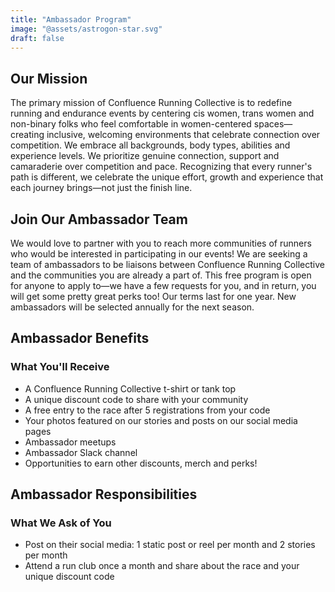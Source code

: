 ```yaml
---
title: "Ambassador Program"
image: "@assets/astrogon-star.svg"
draft: false
---
```


## Our Mission

The primary mission of Confluence Running Collective is to redefine running and endurance events by centering cis women, trans women and non-binary folks who feel comfortable in women-centered spaces—creating inclusive, welcoming environments that celebrate connection over competition. We embrace all backgrounds, body types, abilities and experience levels. We prioritize genuine connection, support and camaraderie over competition and pace. Recognizing that every runner's path is different, we celebrate the unique effort, growth and experience that each journey brings—not just the finish line.

## Join Our Ambassador Team

We would love to partner with you to reach more communities of runners who would be interested in participating in our events! We are seeking a team of ambassadors to be liaisons between Confluence Running Collective and the communities you are already a part of. This free program is open for anyone to apply to—we have a few requests for you, and in return, you will get some pretty great perks too! Our terms last for one year. New ambassadors will be selected annually for the next season.

## Ambassador Benefits

### What You'll Receive

- A Confluence Running Collective t-shirt or tank top
- A unique discount code to share with your community
- A free entry to the race after 5 registrations from your code
- Your photos featured on our stories and posts on our social media pages
- Ambassador meetups
- Ambassador Slack channel
- Opportunities to earn other discounts, merch and perks!

## Ambassador Responsibilities

### What We Ask of You

- Post on their social media: 1 static post or reel per month and 2 stories per month
- Attend a run club once a month and share about the race and your unique discount code 